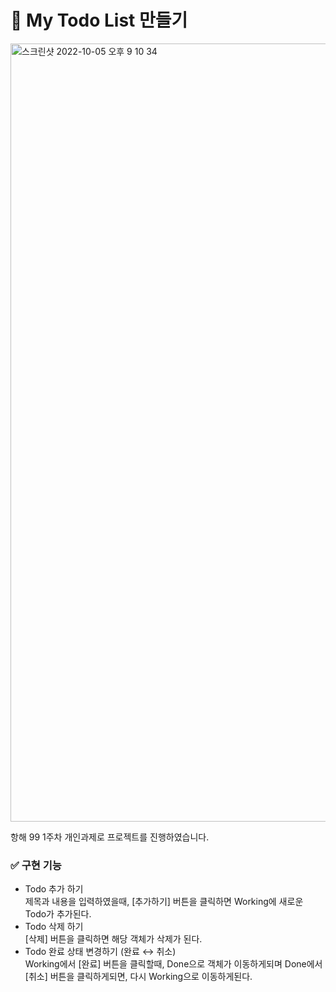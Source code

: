 # 📌 My Todo List 만들기

<img width="1245" alt="스크린샷 2022-10-05 오후 9 10 34" src="https://user-images.githubusercontent.com/100185218/194058569-3c8dc4a9-491b-430b-957e-4e6ac8db8e9b.png">

항해 99 1주차 개인과제로 프로젝트를 진행하였습니다.

### ✅ 구현 기능

- Todo 추가 하기
  <br/>
  제목과 내용을 입력하였을때, [추가하기] 버튼을 클릭하면 Working에 새로운 Todo가 추가된다.
- Todo 삭제 하기
  <br/>
  [삭제] 버튼을 클릭하면 해당 객체가 삭제가 된다.
- Todo 완료 상태 변경하기 (완료 ↔ 취소)
  <br/>
  Working에서 [완료] 버튼을 클릭할때, Done으로 객체가 이동하게되며 Done에서 [취소] 버튼을 클릭하게되면, 다시 Working으로 이동하게된다.
